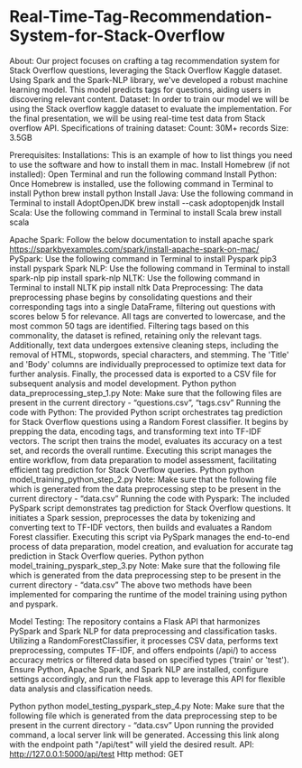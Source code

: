 # Real-Time-Tag-Recommendation-System-for-Stack-Overflow

About:
Our project focuses on crafting a tag recommendation system for Stack Overflow questions, leveraging the Stack Overflow Kaggle dataset. Using Spark and the Spark-NLP library, we've developed a robust machine learning model. This model predicts tags for questions, aiding users in discovering relevant content.
Dataset:
In order to train our model we will be using the Stack overflow kaggle dataset to evaluate the implementation. For the final presentation, we will be using real-time test data from Stack overflow API.
Specifications of training dataset: Count: 30M+ records Size: 3.5GB

Prerequisites:
Installations:
This is an example of how to list things you need to use the software and how to install them in mac.
Install Homebrew (if not installed):
Open Terminal and run the following command
Install Python:
Once Homebrew is installed, use the following command in Terminal to install Python
brew install python
Install Java:
Use the following command in Terminal to install AdoptOpenJDK
brew install --cask adoptopenjdk
Install Scala:
Use the following command in Terminal to install Scala
brew install scala

Apache Spark:
Follow the below documentation to install apache spark https://sparkbyexamples.com/spark/install-apache-spark-on-mac/
PySpark:
Use the following command in Terminal to install Pyspark
pip3 install pyspark
Spark NLP:
Use the following command in Terminal to install spark-nlp
pip install spark-nlp
NLTK:
Use the following command in Terminal to install NLTK
pip install nltk
Data Preprocessing:
The data preprocessing phase begins by consolidating questions and their corresponding tags into a single DataFrame, filtering out questions with scores below 5 for relevance. All tags are converted to lowercase, and the most common 50 tags are identified. Filtering tags based on this commonality, the dataset is refined, retaining only the relevant tags. Additionally, text data undergoes extensive cleaning steps, including the removal of HTML, stopwords, special characters, and stemming. The 'Title' and 'Body' columns are individually preprocessed to optimize text data for further analysis. Finally, the processed data is exported to a CSV file for subsequent analysis and model development.
Python
   python data_preprocessing_step_1.py
Note: Make sure that the following files are present in the current directory - “questions.csv”, “tags.csv”
Running the code with Python:
The provided Python script orchestrates tag prediction for Stack Overflow questions using a Random Forest classifier. It begins by prepping the data, encoding tags, and transforming text into TF-IDF vectors. The script then trains the model, evaluates its accuracy on a test set, and records the overall runtime. Executing this script manages the entire workflow, from data preparation to model assessment, facilitating efficient tag prediction for Stack Overflow queries.
Python
   python model_training_python_step_2.py
Note: Make sure that the following file which is generated from the data preprocessing step to be present in the current directory - “data.csv”
Running the code with Pyspark:
The included PySpark script demonstrates tag prediction for Stack Overflow questions. It initiates a Spark session, preprocesses the data by tokenizing and converting text to TF-IDF vectors, then builds and evaluates a Random Forest classifier. Executing this script via PySpark manages the end-to-end process of data preparation, model creation, and evaluation for accurate tag prediction in Stack Overflow queries.
Python
   python model_training_pyspark_step_3.py
Note: Make sure that the following file which is generated from the data preprocessing step to be present in the current directory - “data.csv”
The above two methods have been implemented for comparing the runtime of the model training using python and pyspark.

Model Testing:
The repository contains a Flask API that harmonizes PySpark and Spark NLP for data preprocessing and classification tasks. Utilizing a RandomForestClassifier, it processes CSV data, performs text preprocessing, computes TF-IDF, and offers endpoints (/api/<type>) to access accuracy metrics or filtered data based on specified types ('train' or 'test'). Ensure Python, Apache Spark, and Spark NLP are installed, configure settings accordingly, and run the Flask app to leverage this API for flexible data analysis and classification needs.

Python
   python model_testing_pyspark_step_4.py
Note: Make sure that the following file which is generated from the data preprocessing step to be present in the current directory - “data.csv”
Upon running the provided command, a local server link will be generated. Accessing this link along with the endpoint path "/api/test" will yield the desired result.
API: http://127.0.0.1:5000/api/test Http method: GET
